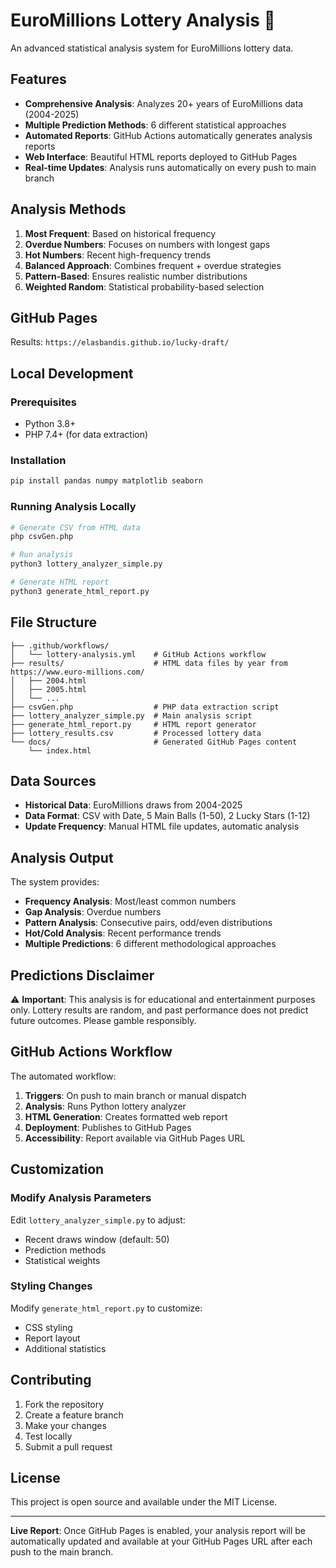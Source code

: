 # EuroMillions Lottery Analysis 🎰

An advanced statistical analysis system for EuroMillions lottery data.


## Features

- **Comprehensive Analysis**: Analyzes 20+ years of EuroMillions data (2004-2025)
- **Multiple Prediction Methods**: 6 different statistical approaches
- **Automated Reports**: GitHub Actions automatically generates analysis reports
- **Web Interface**: Beautiful HTML reports deployed to GitHub Pages
- **Real-time Updates**: Analysis runs automatically on every push to main branch

## Analysis Methods

1. **Most Frequent**: Based on historical frequency
2. **Overdue Numbers**: Focuses on numbers with longest gaps
3. **Hot Numbers**: Recent high-frequency trends
4. **Balanced Approach**: Combines frequent + overdue strategies
5. **Pattern-Based**: Ensures realistic number distributions
6. **Weighted Random**: Statistical probability-based selection

## GitHub Pages 

Results: `https://elasbandis.github.io/lucky-draft/`

## Local Development

### Prerequisites
- Python 3.8+
- PHP 7.4+ (for data extraction)

### Installation
```bash
pip install pandas numpy matplotlib seaborn
```

### Running Analysis Locally
```bash
# Generate CSV from HTML data
php csvGen.php

# Run analysis
python3 lottery_analyzer_simple.py

# Generate HTML report
python3 generate_html_report.py
```

## File Structure

```
├── .github/workflows/
│   └── lottery-analysis.yml    # GitHub Actions workflow
├── results/                    # HTML data files by year from https://www.euro-millions.com/
│   ├── 2004.html
│   ├── 2005.html
│   └── ...
├── csvGen.php                  # PHP data extraction script
├── lottery_analyzer_simple.py  # Main analysis script
├── generate_html_report.py     # HTML report generator
├── lottery_results.csv         # Processed lottery data
└── docs/                       # Generated GitHub Pages content
    └── index.html
```

## Data Sources

- **Historical Data**: EuroMillions draws from 2004-2025
- **Data Format**: CSV with Date, 5 Main Balls (1-50), 2 Lucky Stars (1-12)
- **Update Frequency**: Manual HTML file updates, automatic analysis

## Analysis Output

The system provides:
- **Frequency Analysis**: Most/least common numbers
- **Gap Analysis**: Overdue numbers
- **Pattern Analysis**: Consecutive pairs, odd/even distributions
- **Hot/Cold Analysis**: Recent performance trends
- **Multiple Predictions**: 6 different methodological approaches

## Predictions Disclaimer

⚠️ **Important**: This analysis is for educational and entertainment purposes only. Lottery results are random, and past performance does not predict future outcomes. Please gamble responsibly.

## GitHub Actions Workflow

The automated workflow:
1. **Triggers**: On push to main branch or manual dispatch
2. **Analysis**: Runs Python lottery analyzer
3. **HTML Generation**: Creates formatted web report
4. **Deployment**: Publishes to GitHub Pages
5. **Accessibility**: Report available via GitHub Pages URL

## Customization

### Modify Analysis Parameters
Edit `lottery_analyzer_simple.py` to adjust:
- Recent draws window (default: 50)
- Prediction methods
- Statistical weights

### Styling Changes
Modify `generate_html_report.py` to customize:
- CSS styling
- Report layout
- Additional statistics

## Contributing

1. Fork the repository
2. Create a feature branch
3. Make your changes
4. Test locally
5. Submit a pull request

## License

This project is open source and available under the MIT License.

---

**Live Report**: Once GitHub Pages is enabled, your analysis report will be automatically updated and available at your GitHub Pages URL after each push to the main branch.
